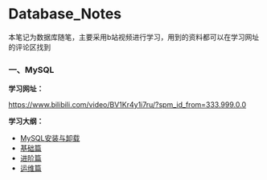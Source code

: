 # Database_Notes

本笔记为数据库随笔，主要采用b站视频进行学习，用到的资料都可以在学习网址的评论区找到

### 一、MySQL

**学习网址：**

https://www.bilibili.com/video/BV1Kr4y1i7ru/?spm_id_from=333.999.0.0

**学习大纲：**

- [MySQL安装与卸载](./MySQL/0-MySQL安装与卸载.md)
- [基础篇](./MySQL/1-基础篇.md)
- [进阶篇](./MySQL/2-进阶篇.md)
- [运维篇](./MySQL/3-运维篇.md)
